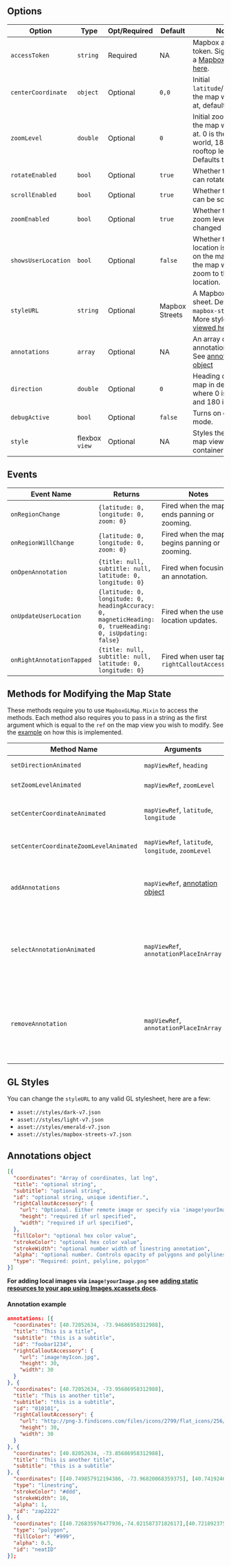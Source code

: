 ## Options

| Option | Type | Opt/Required | Default | Note |
|---|---|---|---|---|
| `accessToken` | `string` | Required | NA |Mapbox access token. Sign up for a [Mapbox account here](https://www.mapbox.com/signup).
| `centerCoordinate` | `object` | Optional | `0,0`| Initial `latitude`/`longitude` the map will load at, defaults to `0,0`.
| `zoomLevel` | `double` | Optional | `0` | Initial zoom level the map will load at. 0 is the entire world, 18 is rooftop level. Defaults to 0.
| `rotateEnabled` | `bool`  |  Optional | `true`  | Whether the map can rotate |
| `scrollEnabled` | `bool`  |  Optional | `true`  | Whether the map can be scrolled |
| `zoomEnabled` | `bool`  |  Optional | `true`  | Whether the map zoom level can be changed |
|`showsUserLocation` | `bool` | Optional | `false` | Whether the user's location is shown on the map. Note - the map will not zoom to their location.|
| `styleURL` | `string` | Optional | Mapbox Streets |  A Mapbox GL style sheet. Defaults to `mapbox-streets`. More styles [can be viewed here](https://www.mapbox.com/mapbox-gl-styles).
| `annotations` | `array` | Optional | NA |  An array of annotation objects. See [annotation object](API.md#annotation-object)
| `direction`  | `double` | Optional | `0` | Heading of the map in degrees where 0 is north and 180 is south |
| `debugActive`  | `bool` | Optional | `false` | Turns on debug mode. |
| `style`  | flexbox `view` | Optional | NA | Styles the actual map view container |

## Events

| Event Name | Returns | Notes
|---|---|---|
| `onRegionChange` | `{latitude: 0, longitude: 0, zoom: 0}` | Fired when the map ends panning or zooming.
| `onRegionWillChange` | `{latitude: 0, longitude: 0, zoom: 0}` | Fired when the map begins panning or zooming.
| `onOpenAnnotation` | `{title: null, subtitle: null, latitude: 0, longitude: 0}` | Fired when focusing a an annotation.
| `onUpdateUserLocation` | `{latitude: 0, longitude: 0, headingAccuracy: 0, magneticHeading: 0, trueHeading: 0, isUpdating: false}` | Fired when the users location updates.
| `onRightAnnotationTapped` | `{title: null, subtitle: null, latitude: 0, longitude: 0}` | Fired when user taps `rightCalloutAccessory`


## Methods for Modifying the Map State

These methods require you to use `MapboxGLMap.Mixin` to access the methods. Each method also requires you to pass in a string as the first argument which is equal to the `ref` on the map view you wish to modify. See the [example](https://github.com/bsudekum/react-native-mapbox-gl/blob/master/example.js) on how this is implemented.

| Method Name | Arguments | Notes
|---|---|---|
| `setDirectionAnimated` | `mapViewRef`, `heading` | Rotates the map to a new heading
| `setZoomLevelAnimated` | `mapViewRef`, `zoomLevel` | Zooms the map to a new zoom level
| `setCenterCoordinateAnimated` | `mapViewRef`, `latitude`, `longitude` | Moves the map to a new coordinate. Note, the zoom level stay at the current zoom level
| `setCenterCoordinateZoomLevelAnimated` | `mapViewRef`, `latitude`, `longitude`, `zoomLevel` | Moves the map to a new coordinate and zoom level
| `addAnnotations` | `mapViewRef`, [annotation object](API.md#annotation-object) | Adds an annotation to the map without redrawing the map. Note, this will remove all previous annotations from the map.
| `selectAnnotationAnimated` | `mapViewRef`, `annotationPlaceInArray` | Open the callout of the selected annotation. This method works with the current annotations on the map. `annotationPlaceInArray` starts at 0 and refers to the first annotation.
| `removeAnnotation`  | `mapViewRef`, `annotationPlaceInArray` | Removes the selected annotation from the map. This method works with the current annotations on the map. `annotationPlaceInArray` starts at 0 and refers to the first annotation.

## GL Styles

You can change the `styleURL` to any valid GL stylesheet, here are a few:

* `asset://styles/dark-v7.json`
* `asset://styles/light-v7.json`
* `asset://styles/emerald-v7.json`
* `asset://styles/mapbox-streets-v7.json`

## Annotations object
```json
[{
  "coordinates": "Array of coordinates, lat lng",
  "title": "optional string",
  "subtitle": "optional string",
  "id": "optional string, unique identifier.",
  "rightCalloutAccessory": {
    "url": "Optional. Either remote image or specify via 'image!yourImage.png'",
    "height": "required if url specified",
    "width": "required if url specified",
  },
  "fillColor": "optional hex color value",
  "strokeColor": "optional hex color value",
  "strokeWidth": "optional number width of linestring annotation",
  "alpha": "optional number. Controls opacity of polygons and polylines.",
  "type": "Required: point, polyline, polygon"
}]
```
**For adding local images via `image!yourImage.png` see [adding static resources to your app using Images.xcassets  docs](https://facebook.github.io/react-native/docs/image.html#adding-static-resources-to-your-app-using-images-xcassets)**.

#### Annotation example
```json
annotations: [{
  "coordinates": [40.72052634, -73.94686958312988],
  "title": "This is a title",
  "subtitle": "this is a subtitle",
  "id": "foobar1234",
  "rightCalloutAccessory": {
    "url": "image!myIcon.jpg",
    "height": 30,
    "width": 30
  }
}, {
  "coordinates": [40.72052634, -73.95686958312988],
  "title": "This is another title",
  "subtitle": "this is a subtitle",
  "id": "010101",
  "rightCalloutAccessory": {
    "url": "http://png-3.findicons.com/files/icons/2799/flat_icons/256/gear.png",
    "height": 30,
    "width": 30
  }
}, {
  "coordinates": [40.82052634, -73.85686958312988],
  "title": "This is another title",
  "subtitle": "this is a subtitle"
}, {
  "coordinates": [[40.749857912194386, -73.96820068359375], [40.741924698522055,-73.9735221862793], [40.735681504432264,-73.97523880004883], [40.7315190495212,-73.97438049316406], [40.729177554196376,-73.97180557250975], [40.72345355209305,-73.97438049316406], [40.719290332250544,-73.97455215454102], [40.71369559554873,-73.97729873657227], [40.71200407096382,-73.97850036621094], [40.71031250340588,-73.98691177368163], [40.71031250340588,-73.99154663085938]],
  "type": "linestring",
  "strokeColor": "#ddd",
  "strokeWidth": 10,
  "alpha": 1,
  "id": "zap2222"
}, {
  "coordinates": [[40.726835976477936,-74.02158737182617],[40.721892375167045,-74.04321670532227], [40.71382571104455,-74.0397834777832], [40.71382571104455,-74.01369094848633], [40.72124187397379,-73.99892807006836], [40.742184818893335,-73.99892807006836], [40.726835976477936,-74.02158737182617]],
  "type": "polygon",
  "fillColor": "#999",
  "alpha": 0.5,
  "id": "neatID"
}];
```
